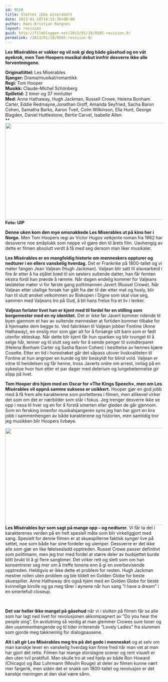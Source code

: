 ```yaml
---
id: 9520
title: Slettes ikke miserabelt
date: 2013-01-18T18:15:36+00:00
author: Hans-Kristian Rangnes
layout: revision
guid: http://filmbloggen.net/2013/01/18/9505-revision-9/
permalink: /2013/01/18/9505-revision-9/
---
```

**Les Misérables er vakker og vil nok gi deg både gåsehud og en våt øyekrok, men Tom Hoopers musikal debut innfrir desverre ikke alle forventningene.**

 **<!--more-->**

**<span class="Apple-style-span" style="font-weight: normal"><strong>Originaltittel: </strong></span>**<span class="Apple-style-span" style="font-weight: normal">Les Misérables</span>**<span class="Apple-style-span" style="font-weight: normal"><strong><br /> Sjanger: </strong></span>**<span class="Apple-style-span" style="font-weight: normal">Drama/musikal/romantikk</span>**<span class="Apple-style-span" style="font-weight: normal"><strong><br /> Regi: </strong></span>**<span class="Apple-style-span" style="font-weight: normal">Tom Hooper</span>**<span class="Apple-style-span" style="font-weight: normal"><strong><br /> Musikk: </strong></span>**<span class="Apple-style-span" style="font-weight: normal">Claude-Michel Schönberg</span>**<span class="Apple-style-span" style="font-weight: normal"><strong><br /> Spilletid: </strong></span>**<span class="Apple-style-span" style="font-weight: normal">2 timer og 37 mintutter<br /> </span>**<span class="Apple-style-span" style="font-weight: normal"><strong>Med: </strong></span>**<span class="Apple-style-span" style="font-weight: normal">Anne Hathaway</span><span class="Apple-style-span" style="font-weight: normal">, Hugh Jackman, Russell Crowe, Helena Bonham Carter, Eddie Redmayne,Jonathan Groff, Amanda Seyfried, Sacha Baron Cohen, Samatha Barks, Aaron Tveit, Colm Wilkinson, Ella Hunt, George Blagden, Daniel Huttlestone, Bertie Carvel, Isabelle Allen</span><span class="Apple-style-span" style="font-weight: normal"><br /> </span>**<span class="Apple-style-span" style="font-weight: normal"><strong><img class="alignnone size-large wp-image-9509" src="http://filmbloggen.net/wp-content/uploads//2013/01/6-620x310.jpg" alt="" width="620" height="310" /><br /> Foto: UIP</p> 

<p>
  Denne uken kom den mye omsnakkede Les Miserables ut på kino her i Norge.</strong> Men Tom Hoopers regi av Victor Hugos velkjente roman fra 1962 har dessverre noe småplukk som neppe vil gjøre den til årets film. Uavhengig av dette er filmen absolutt verdt å få med seg dersom man liker musikaler.</span></strong>
</p>

<p>
  <strong>Les Misérables er en mangfoldig historie om menneskers oppturer og nedturer i en ellers vanskelig hverdag.</strong> Det er Frankrike på 1800-tallet og vi møter fangen Jean Valjean (Hugh Jackman). Valjean blir satt til slavearbeid i fire år etter å ha stjålet brød til sin søsters sultende datter, han får femten ekstra fordi han prøvde å rømme. Når dagen endelig kommer for Valjeans løslatelse møter vi for første gang politimannen Javert (Russel Crowe). Når Valjean etter utallige forsøk har gått fra dør til dør etter mat og husly, blir han til slutt ønsket velkommen av Biskopen i Digne som skal vise seg, sammen med Valjeans tro på Gud, å bli hans frelse fra et liv i lenker.
</p>

<p>
  <strong>Valjean forlater livet han er kjent med til fordel for en stilling som borgemester med en ny identitet.</strong> Det er ikke før Javert kommer ridende til byen gjennom et hav av sultende mennesker at fortiden kommer tilbake for å hjemsøke dem begge to. Ved fabrikken til Valjean jobber Fontine (Anne Hathaway), en enslig mor som gjør alt for å forsørge sitt barn som er født utenfor ekteskap. Når dette blir kjent får hun sparken og blir tvunget til å selge hår, tenner og til slutt seg selv for å sende penger til svindlerparet (Helena Bonham Carter og Sasha Baron Cohen) i besittelse av hennes kjære Cosette. Etter en tid i horestrøket går det såpass utover livskvaliteten til Fontine at hun angriper en kunde og blir beskyldt for blind vold. Valjean er vitne til hendelsen og får henne, tross Javerts ordre om arrest, innlag på en sykestue hvor hun etter et par dager med delerium og lungebetennelse gir slipp på livet.
</p>

<p>
  <strong>Tom Hooper dro hjem med en Oscar for &laquo;The Kings Speech&raquo;, men om Les Misérables vil oppnå samme suksess er usikkert.</strong> Hooper gjør en god jobb med å få frem alle karakterene som portetteres i filmen, men allikevel virker det som om det er nærbilder som står i fokus. Jeg trenger desverre ikke se opp i nesa til hver og en for å forstå smerten eller gleden de går gjennom. Som en fersking innenfor musikalsjangeren syns jeg han har gjort en bra jobb i sammenhengen av både karakterene og historien, men samtidig tror jeg musikken blir Hoopers livbøye.
</p>

<p>
  <img class="alignnone size-large wp-image-9508" src="http://filmbloggen.net/wp-content/uploads//2013/01/5-620x310.jpg" alt="" width="620" height="310" /><strong>Les Misérables byr som sagt på mange opp – og nedturer.</strong> Vi får ta del i karakterenes verden på en helt spesiell måte som blir virkeliggjort med sang. Spesielt for denne filmen er at skuespillerne faktisk synger live på settet, noe som både har sine fordeler og ulemper. Dessverre er det ikke alle som gjør en like følelsesladd opptreden. Russel Crowe passer definitivt som politimann, men jeg tror med fordel at større deler av budsjettet burde blitt brukt til å gi flere sangtimer. Det virker rett og slett som om han konsentrerer seg mer om å treffe tonene enn å gi en overbevisende opptreden. Heldigvis er ikke dette et problem for resten. Hugh Jackman mestrer rollen uten problem og ble tildelt en Golden Globe for beste skuespiller. Anne Hathaway dro også hjem med en Golden Globe for beste kvinnelige birolle og ga meg tårer i øynene når hun sang ”I have a dream” i en smertefull closeup.
</p>

<p>
  &nbsp;
</p>

<p>
  <strong>Det var heller ikke mangel på gåsehud</strong> når vi i slutten på filmen får se alle som har lagt ned livet for revolusjonen akkompagnert av ”Do you hear the people sing”. En avslutning så verdig at man glemmer Crowes sure toner og den usammenhengende og til tider irriterende ”Lovely Ladies” fra slummen som gjorde meg takknemlig for dialogpausene.
</p>

<p>
  <strong>Alt i alt gir Les Misérables meg tro på det gode i mennesket</strong> og at selv om man kanskje lever en vanskelig hverdag kan finne fred når man vet at man har gjort det rette. Filmen har mange storslagne scener og rent visuelt er den uten tvil praktfull. Man skulle tro at ved hjelp av både Ron Howard (Chicago) og Baz Luhrmann (Moulin Rouge) at deler av filmen kunne vært mer fargerik, men siden det er snakk om 1800-tallet og revolusjon er det kanskje meningen at den skal være sånn.
</p>

<div class="video-shortcode">
</div>